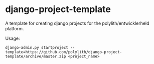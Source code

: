 # django-project-template

A template for creating django projects for the polylith/entwicklerheld platform.

Usage: 

`django-admin.py startproject --template=https://github.com/polylith/django-project-template/archive/master.zip <project_name>`
